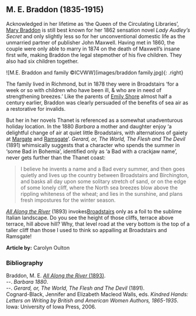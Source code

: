 <param ve-config style="article">

## M. E. Braddon (1835-1915)

Acknowledged in her lifetime as ‘the Queen of the Circulating Libraries’, [Mary Braddon]( https://maryelizabethbraddon.com/) is still best known for her 1862 sensation novel _Lady Audley’s Secret_ and only slightly less so for her unconventional domestic life as the unmarried partner of publisher John Maxwell. Having met in 1860, the couple were only able to marry in 1874 on the death of Maxwell’s insane first wife, making Braddon the legal stepmother of his five children. They also had six children together.

![M.E. Braddon and family ©ICVWW](images/braddon family.jpg){: .right}

The family lived in Richmond, but in 1878 they were in Broadstairs ‘for a week or so with children who have been ill, & who are in need of strengthening breezes.’  Like the parents of [Emily Shore](19c-shore-biography) almost half a century earlier, Braddon was clearly persuaded of the benefits of sea air as a restorative for invalids.  

But her in her novels Thanet is referenced as a somewhat unadventurous holiday location. In the 1880 _Barbara_ a mother and daughter enjoy ‘a delightful change of air at quiet little Broadstairs, with alternations of gaiety at [Margate](dickens/19c-margate) and [Ramsgate](dickens/19c-ramsgate)’. 
_Gerard, or, The World, The Flesh and The Devil_ (1891) whimsically suggests that a character who spends the summer in ‘some Bad in Bohemia’, identified only as ‘a Bad with a crackjaw name’, never gets further than the Thanet coast:

>I believe he invents a name and a Bad every summer, and then goes quietly and lives up the country between Broadstairs and Birchington, and basks all day upon some solitary stretch of sand, or on the edge of some lonely cliff, where the North sea breezes blow above the rippling whiteness of the wheat; and lies in the sunshine, and plans fresh impostures for the winter season.


[_All Along the River_](http://www.gutenberg.org/files/57405/57405-h/57405-h.htm) (1893) invokes[Broadstairs](dickens/broadstairs-19th-century) only as a foil to the sublime Italian landscape.
Do you see the height of those cliffs, terrace above terrace, hill above hill? Why, that level road at the very bottom is the top of a taller cliff than those I used to think so appalling at Broadstairs and Ramsgate!


**Article by:**  Carolyn Oulton

### Bibliography

Braddon, M. E. [_All Along the River_ (1893)]( https://www.gutenberg.org/files/57405/57405-h/57405-h.htm).   
--. _Barbara 1880_.   
--. _Gerard, or, The World, The Flesh and The Devil_ (1891).   
Cognard-Black, Jennifer and Elizabeth Macleod Walls, eds. _Kindred Hands: Letters on Writing by British and American Women Authors, 1865-1935_. Iowa: University of Iowa Press, 2006.   
